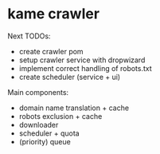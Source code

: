 kame crawler
============

Next TODOs:
* create crawler pom
* setup crawler service with dropwizard
* implement correct handling of robots.txt
* create scheduler (service + ui)

Main components:
* domain name translation + cache
* robots exclusion + cache
* downloader
* scheduler + quota
* (priority) queue